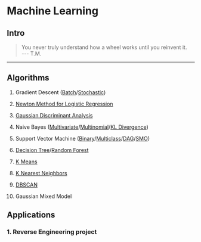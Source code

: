 # Machine Learning

## Intro

> You never truly understand how a wheel works until you reinvent it.<br>
> --- T.M.

<hr>

## Algorithms

1. Gradient Descent (<a href=https://github.com/je-suis-tm/machine-learning/blob/master/gradient%20descent.ipynb>Batch</a>/<a href=https://github.com/je-suis-tm/machine-learning/blob/master/gradient%20descent.ipynb>Stochastic</a>)

2. <a href=https://github.com/je-suis-tm/machine-learning/blob/master/newton%20method%20for%20logistic%20regression.ipynb>Newton Method for Logistic Regression</a>

3. <a href=https://github.com/je-suis-tm/machine-learning/blob/master/gaussian%20discriminant%20analysis.ipynb>Gaussian Discriminant Analysis</a>

4. Naive Bayes (<a href=https://github.com/je-suis-tm/machine-learning/blob/master/naive%20bayes.ipynb>Multivariate</a>/<a href=https://github.com/je-suis-tm/machine-learning/blob/master/naive%20bayes.ipynb>Multinomial</a>/<a href=https://github.com/je-suis-tm/machine-learning/blob/master/naive%20bayes.ipynb>KL Divergence</a>)

5. Support Vector Machine (<a href=https://github.com/je-suis-tm/machine-learning/blob/master/binary%20support%20vector%20machine.ipynb>Binary</a>/<a href=https://github.com/je-suis-tm/machine-learning/blob/master/multiclass%20support%20vector%20machine.ipynb>Multiclass</a>/<a href=https://github.com/je-suis-tm/machine-learning/blob/master/multiclass%20support%20vector%20machine.ipynb>DAG</a>/<a href=https://github.com/je-suis-tm/machine-learning/blob/master/sequential%20minimal%20optimization.ipynb>SMO</a>)

6. <a href=https://github.com/je-suis-tm/machine-learning/blob/master/decision%20tree%20and%20random%20forest.ipynb>Decision Tree</a>/<a href=https://github.com/je-suis-tm/machine-learning/blob/master/decision%20tree%20and%20random%20forest.ipynb>Random Forest</a>

7. <a href=https://github.com/je-suis-tm/machine-learning/blob/master/k%20means.ipynb>K Means</a>

8. <a href=https://github.com/je-suis-tm/machine-learning/blob/master/k%20nearest%20neighbors.ipynb>K Nearest Neighbors</a>

9. <a href=https://github.com/je-suis-tm/machine-learning/blob/master/dbscan.ipynb>DBSCAN</a>

10. Gaussian Mixed Model

## Applications

### 1. Reverse Engineering project
